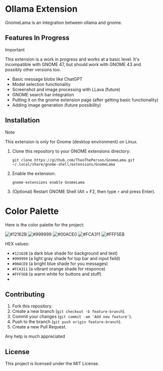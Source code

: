 # Ollama Extension

GnomeLama is an integration between ollama and gnome.

## Features In Progress

> [!Important]
> This extension is a work in progress and works at a basic level. It's incompatible with GNOME 47, but should work with GNOME 43 and possibly other versions too.

- Basic message blobs like ChatGPT
- Model selection functionality
- Screenshot and image processing with LLava (future)
- GNOME search bar integration
- Putting it on the gnome extension page (after getting basic functionality)
- Adding image generation (future possibility)

## Installation

> [!NOTE]
> This extension is only for Gnome (desktop environment) on Linux.

1. Clone this repository to your GNOME extensions directory:
	```
	git clone https://github.com/TheoThePerson/GnomeLama.git ~/.local/share/gnome-shell/extensions/GnomeLama
	```
2. Enable the extension:
	```
	gnome-extensions enable GnomeLama
	```
3. (Optional) Restart GNOME Shell (Alt + F2, then type `r` and press Enter).

# Color Palette

Here is the color palette for the project:

![#12162B](https://img.shields.io/badge/-12162B-12162B?style=flat-square)
![#999999](https://img.shields.io/badge/-999999-999999?style=flat-square)
![#00ACE0](https://img.shields.io/badge/-00ACE0-00ACE0?style=flat-square)
![#FCA311](https://img.shields.io/badge/-FCA311-FCA311?style=flat-square)
![#FFF5EB](https://img.shields.io/badge/-FFF5EB-FFF5EB?style=flat-square)

HEX values:
- `#12162B` (a dark blue shade for background and text)
- `#999999` (a light gray shade for top bar and input feild)
- `#00ACE0` (a bright blue shade for you messages)
- `#FCA311` (a vibrant orange shade for responce)
- `#FFF5EB` (a warm white for buttons and stuff)
- 
## Contributing

1. Fork this repository.
2. Create a new branch (`git checkout -b feature-branch`).
3. Commit your changes (`git commit -am 'Add new feature'`).
4. Push to the branch (`git push origin feature-branch`).
5. Create a new Pull Request.

Any help is much appreciated

## License

This project is licensed under the MIT License.





